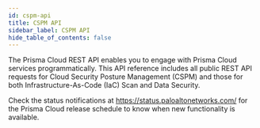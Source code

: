 ```yaml
---
id: cspm-api
title: CSPM API
sidebar_label: CSPM API
hide_table_of_contents: false
---
```


The Prisma Cloud REST API enables you to engage with Prisma Cloud services programmatically. This API reference includes all public REST API requests for Cloud Security Posture Management (CSPM) and those for both Infrastructure-As-Code (IaC) Scan and Data Security.

Check the status notifications at <https://status.paloaltonetworks.com/> for the Prisma Cloud release schedule to know when new functionality is available.
